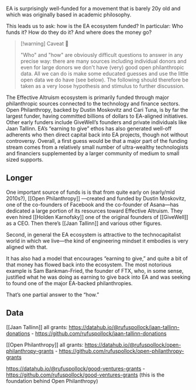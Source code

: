 EA is surprisingly well-funded for a movement that is barely 20y old and which was originally based in academic philosophy.

This leads us to ask: how is the EA ecosystem funded? In particular: Who funds it? How do they do it? And where does the money go?

> [!warning] Caveat 🚩
> 
> "Who" and "how" are obviously difficult questions to answer in any precise way: there are many sources including individual donors and even for large donors we don't have (very) good open philanthropic data. All we can do is make some educated guesses and use the little open data we do have (see below). The following should therefore be taken as a very loose hypothesis and stimulus to further discussion.

The Effective Altruism ecosystem is primarily funded through major philanthropic sources connected to the technology and finance sectors. Open Philanthropy, backed by Dustin Moskovitz and Cari Tuna, is by far the largest funder, having committed billions of dollars to EA-aligned initiatives. Other early funders include GiveWell’s founders and private individuals like Jaan Tallinn. EA’s “earning to give” ethos has also generated well-off adherents who then direct capital back into EA projects, though not without controversy. Overall, a first guess would be that a major part of the funding stream comes from a relatively small number of ultra-wealthy technologists and financiers supplemented by a larger community of medium to small sized supports.

## Longer

One important source of funds is is that from quite early on (early/mid 2010s?), [[Open Philanthropy]] —created and funded by Dustin Moskovitz, one of the co-founders of Facebook and the co-founder of Asana—has dedicated a large portion of its resources toward Effective Altruism. They even hired [[Holden Karnofsky]] one of the original founders of [[GiveWell]] as a CEO. Then there’s [[Jaan Tallinn]] and various other figures.

Second, in general the EA ecosystem is attractive to the technocapitalist world in which we live—the kind of engineering mindset it embodies is very aligned with that.

It has also had a model that encourages “earning to give,” and quite a bit of that money has flowed back into the ecosystem. The most notorious example is Sam Bankman-Fried, the founder of FTX, who, in some sense, justified what he was doing as earning to give back into EA and was seeking to found one of the major EA-backed philanthropies.

That’s one partial answer to the “how.”
## Data

[[Jaan Tallinn]] all grants: https://datahub.io/@rufuspollock/jaan-tallinn-donations - https://github.com/rufuspollock/jaan-tallinn-donations

[[Open Philanthropy]] all grants:
https://datahub.io/@rufuspollock/open-philanthropy-grants - https://github.com/rufuspollock/open-philanthropy-grants

https://datahub.io/@rufuspollock/good-ventures-grants -  https://github.com/rufuspollock/good-ventures-grants (this is the foundation behind Open Philanthropy)